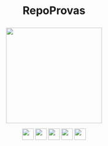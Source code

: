 # <p align = "center"> RepoProvas </p>

<p align="center">
   <img src="https://i.pinimg.com/564x/bf/35/fd/bf35fd213e0c67de6889fe8699aa8f93--hand-drawn-pencil.jpg" height="250" />
</p>
<p align="center">
   <img src="https://img.shields.io/badge/Heroku-430098?style=for-the-badge&logo=heroku&logoColor=white" height="30px"/>
  <img src="https://img.shields.io/badge/PostgreSQL-316192?style=for-the-badge&logo=postgresql&logoColor=white" height="30px"/>
  <img src="https://img.shields.io/badge/TypeScript-007ACC?style=for-the-badge&logo=typescript&logoColor=white" height="30px"/>
  <img src="https://img.shields.io/badge/Node.js-43853D?style=for-the-badge&logo=node.js&logoColor=white" height="30px"/>  
  <img src="https://img.shields.io/badge/Express.js-404D59?style=for-the-badge&logo=express.js&logoColor=white" height="30px"/>
  </p>
</p>
